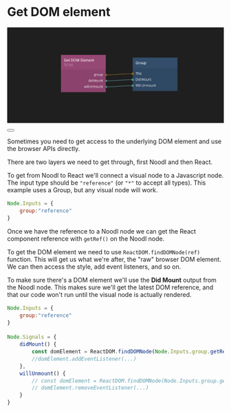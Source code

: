 # Get DOM element

<div class="ndl-images">
    <img src="/snippets/javascript/get-dom-element.png" class="ndl-image large"></img>  
     <button class="ndl-copy-nodes-button" onClick='copyJsonToClipboard({"nodes":[{"id":"8e6dad7a-3a4d-a3bc-ae25-d53ee9cb222a","type":"Group","x":378.5,"y":142,"parameters":{},"ports":[],"children":[]},{"id":"c2a631bb-5168-fefd-6601-2ff77fa385f4","type":"Javascript2","label":"Get DOM Element","x":138.5,"y":133,"parameters":{"code":"Node.Inputs = {\n    group:\"reference\"\n}\n\nNode.Signals = {\n    didMount() {\n        const domElement = ReactDOM.findDOMNode(Node.Inputs.group.getRef());\n        //domElement.addEventListener(...)\n    },\n    willUnmount() {\n        // const domElement = ReactDOM.findDOMNode(Node.Inputs.group.getRef());\n        // domElement.removeEventListener(...)\n    }\n}\n","scriptInputs":[]},"ports":[],"children":[]}],"connections":[{"fromId":"8e6dad7a-3a4d-a3bc-ae25-d53ee9cb222a","fromProperty":"didMount","toId":"c2a631bb-5168-fefd-6601-2ff77fa385f4","toProperty":"didMount"},{"fromId":"8e6dad7a-3a4d-a3bc-ae25-d53ee9cb222a","fromProperty":"willUnmount","toId":"c2a631bb-5168-fefd-6601-2ff77fa385f4","toProperty":"willUnmount"},{"fromId":"8e6dad7a-3a4d-a3bc-ae25-d53ee9cb222a","fromProperty":"this","toId":"c2a631bb-5168-fefd-6601-2ff77fa385f4","toProperty":"group"}]})'></button>
</div>

Sometimes you need to get access to the underlying DOM element and use the browser APIs directly.

There are two layers we need to get through, first Noodl and then React.

To get from Noodl to React we'll connect a visual node to a Javascript node. The input type should be `"reference"` (or `"*"` to accept all types). This example uses a Group, but any visual node will work.
```js
Node.Inputs = {
    group:"reference"
}
```

Once we have the reference to a Noodl node we can get the React component reference with `getRef()` on the Noodl node.

To get the DOM element we need to use `ReactDOM.findDOMNode(ref)` function. This will get us what we're after, the "raw" browser DOM element. We can then access the style, add event listeners, and so on.

To make sure there's a DOM element we'll use the **Did Mount** output from the Noodl node. This makes sure we'll get the latest DOM reference, and that our code won't run until the visual node is actually rendered.

```js
Node.Inputs = {
    group:"reference"
}

Node.Signals = {
    didMount() {
        const domElement = ReactDOM.findDOMNode(Node.Inputs.group.getRef());
        //domElement.addEventListener(...)
    },
    willUnmount() {
        // const domElement = ReactDOM.findDOMNode(Node.Inputs.group.getRef());
        // domElement.removeEventListener(...)
    }
}

```